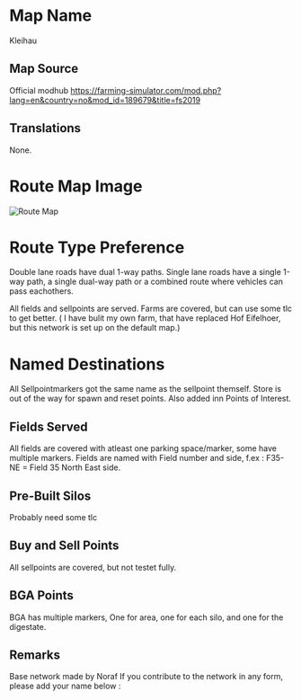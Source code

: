 # Map Name

Kleihau

## Map Source

Official modhub 
https://farming-simulator.com/mod.php?lang=en&country=no&mod_id=189679&title=fs2019


## Translations

None.

# Route Map Image

![Route Map](Map.png)

# Route Type Preference

Double lane roads have dual 1-way paths.  Single lane roads have a single 1-way path, a single dual-way path or a combined route where vehicles can pass eachothers.

All fields and sellpoints are served. Farms are covered, but can use some tlc to get better. ( I have bulit my own farm, that have replaced Hof Eifelhoer, but this network is set up on the default map.)

# Named Destinations
All Sellpointmarkers got the same name as the sellpoint themself.
Store is out of the way for spawn and reset points.
Also added inn Points of Interest.

## Fields Served

All fields are covered with atleast one parking space/marker, some have multiple markers. Fields are named with Field number and side, f.ex : F35-NE = Field 35 North East side.

## Pre-Built Silos
Probably need some tlc 

## Buy and Sell Points

All sellpoints are covered, but not testet fully.

## BGA Points

 BGA has multiple markers, One for area, one for each silo, and one for the digestate.
 

## Remarks
Base network made by Noraf
If you contribute to the network in any form, please add your name below :

 